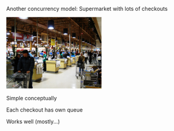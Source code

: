 Another concurrency model\: Supermarket with lots of checkouts

<div class="center">
<img src="images/supermarket_checkout.jpg" style="width:50%"/>
</div>

Simple conceptually

Each checkout has own queue

Works well (mostly...)
